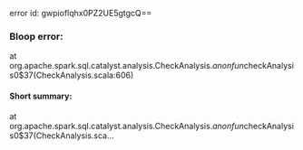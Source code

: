error id: gwpioflqhx0PZ2UE5gtgcQ==
### Bloop error:

at org.apache.spark.sql.catalyst.analysis.CheckAnalysis.$anonfun$checkAnalysis0$37(CheckAnalysis.scala:606)
#### Short summary: 

at org.apache.spark.sql.catalyst.analysis.CheckAnalysis.$anonfun$checkAnalysis0$37(CheckAnalysis.sca...
